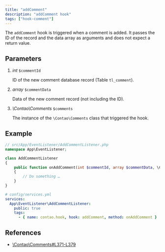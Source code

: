 ```yaml
---
title: "addComment"
description: "addComment hook"
tags: ["hook-comment"]
---
```


The `addComment` hook is triggered when a comment is added. It passes the ID of 
the record and the data array as arguments and does not expect a return value.


## Parameters

1. *int* `$commentId`

    ID of the new comment database record (Table `tl_comment`).

2. *array* `$commentData`

    Data of the new comment record (not including the ID).
    
3. *\Contao\Comments* `$comments`

    The instance of the `\Contao\Comments` class that triggered the hook.


## Example

```php
// src/App/EventListener/AddCommentListener.php
namespace App\EventListener;

class AddCommentListener
{
    public function onAddComment(int $commentId, array $commentData, \Contao\Comments $comments): void
    {
        // Do something …
    }
}
```

```yml
# config/services.yml
services:
  App\EventListener\AddCommentListener:
    public: true
    tags:
      - { name: contao.hook, hook: addComment, method: onAddComment }
```


## References

* [\Contao\Comments#L371-L379](https://github.com/contao/contao/blob/4.7.6/comments-bundle/src/Resources/contao/classes/Comments.php#L371-L379)
